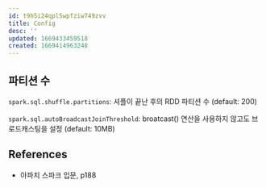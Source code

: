 ```yaml
---
id: t9h5i24qpl5wpfziw749zvv
title: Config
desc: ''
updated: 1669433459518
created: 1669414963248
---
```


## 파티션 수

`spark.sql.shuffle.partitions`: 셔플이 끝난 후의 RDD 파티션 수 (default: 200)

`spark.sql.autoBroadcastJoinThreshold`: broatcast() 연산을 사용하지 않고도 브로드캐스팅을 설정 (default: 10MB)


## References
- 아파치 스파크 입문, p188